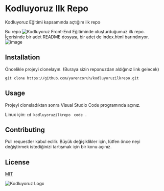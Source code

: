 # Kodluyoruz Ilk Repo
Kodluyoruz Eğitimi kapsamında açtığım ilk repo

Bu repo ![Kodluyoruz](https://kodluyoruz.org) Front-End Eğitiminde oluşturduğumuz ilk repo. İçerisinde bir adet README dosyası, bir adet de index.html barındırıyor.
![image](https://user-images.githubusercontent.com/74457261/228590968-51122883-6eb2-439f-8b4d-833ce1f2b5ec.png)

## Installation
Öncelikle projeyi clonelayın. (Buraya sizin reponuzdan aldığınız link gelecek)

``` git clone https://github.com/yarencoruh/kodluyoruzilkrepo.git ```

## Usage
Projeyi cloneladıktan sonra Visual Studio Code programında açınız.

Linux için:
``` cd kodluyoruzilkrepo  ```
 ``` code .  ```

## Contributing
Pull requestler kabul edilir. Büyük değişiklikler için, lütfen önce neyi değiştirmek istediğinizi tartışmak için bir konu açınız.

## License
[MIT](https://choosealicense.com/licenses/mit/)

![Kodluyoruz Logo](https://raw.githubusercontent.com/Kodluyoruz/taskforce/git/git/markdown-nedir-nasil-kullaniriz-/figures/kodluyoruz_logo.jpg)
